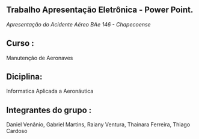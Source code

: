 ## Trabalho Apresentação Eletrônica - Power Point.

*Apresentação do Acidente Aéreo BAe 146 - Chapecoense*

## Curso : 
Manutenção de Aeronaves

## Diciplina:
Informatica Aplicada a Aeronáutica

## Integrantes do grupo :

Daniel Venânio, Gabriel Martins, Raiany Ventura, Thainara Ferreira, Thiago Cardoso


